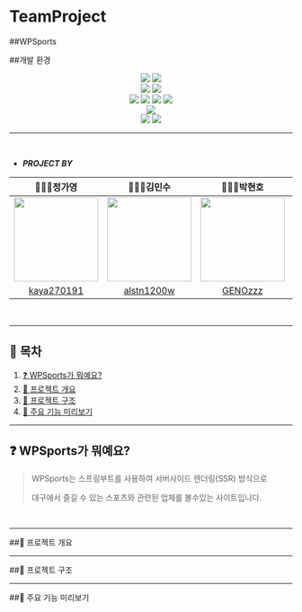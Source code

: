 # TeamProject

##WPSports

##개발 환경
<div align="center">
<img src="https://img.shields.io/badge/JAVA-007396?style=for-the-badge&logo=java&logoColor=white">
<img src="https://img.shields.io/badge/SpringBoot-6DB33F?style=for-the-badge&logo=SpringBoot&logoColor=white">
<br>
<img src="https://img.shields.io/badge/thymeleaf-005F0F?style=for-the-badge&logo=thymeleaf&logoColor=white">
<img src="https://img.shields.io/badge/SpringScurity-6DB33F?style=for-the-badge&logo=SpringSecurity&logoColor=white">
<br>
<img src="https://img.shields.io/badge/javascript-F7DF1E?style=for-the-badge&logo=javascript&logoColor=white">
<img src="https://img.shields.io/badge/html-E34F26?style=for-the-badge&logo=html5&logoColor=white">
<img src="https://img.shields.io/badge/css-1572B6?style=for-the-badge&logo=css3&logoColor=white">
<img src="https://img.shields.io/badge/bootstrap-7952B3?style=for-the-badge&logo=bootstrap&logoColor=white">
<br>
<img src="https://img.shields.io/badge/mariaDB-003545?style=for-the-badge&logo=mariaDB&logoColor=white">
<br>
<img src="https://img.shields.io/badge/git-F05032?style=for-the-badge&logo=git&logoColor=white">
<img src="https://img.shields.io/badge/github-181717?style=for-the-badge&logo=github&logoColor=white">
</div>

---



<br>

- ***PROJECT BY***

| 👨🏻‍💻정가영                                                                   | 👩🏻‍💻김민수                                                                   | 👨🏻‍💻박현호                                                                   | 👨🏻‍💻공도형                                                                     |
|------------------------------------------------------------------------------|------------------------------------------------------------------------------|------------------------------------------------------------------------------|------------------------------------------------------------------------------|
| <img src="https://avatars.githubusercontent.com/u/92011603?v=4" width="150"> | <img src="https://avatars.githubusercontent.com/u/49222979?v=4" width="150"> | <img src="https://avatars.githubusercontent.com/u/92358313?v=4" width="150"> | <img src="https://avatars.githubusercontent.com/u/92700721?v=4" width="150"> |
| <center><a href="https://github.com/Kaya270191">kaya270191</a></center>      | <center><a href="https://github.com/alstn1200w">alstn1200w</a></center>      | <center><a href="https://github.com/GENOzzz">GENOzzz</a></center>            | <center><a href="https://github.com/merlindoraji">merlindoraji</a></center>  |

<br>

---
## 📄 목차
1. [❓ WPSports가 뭐예요?  ](#-wpsports가-뭐예요)
2. [📝 프로젝트 개요](#-프로젝트-개요)
3. [📁 프로젝트 구조](#-프로젝트-구조)
4. [👀 주요 기능 미리보기](#-주요-기능-미리보기)

---
## ❓ WPSports가 뭐예요?

> WPSports는 스프링부트를 사용하여 서버사이드 렌더링(SSR) 방식으로
>
> 대구에서 즐길 수 있는 스포츠와 관련된 업체를 볼수있는 사이트입니다.

<br>

---

##📝 프로젝트 개요

---

##📁 프로젝트 구조

---

##👀 주요 기능 미리보기

